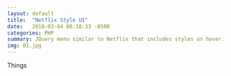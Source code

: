 ```yaml
---
layout: default
title:  "Netflix Style UI"
date:   2018-03-04 06:18:33 -0500
categories: PHP
summary: JQuery menu similar to Netflix that includes styles on hover.
img: 01.jpg
---
```


Things
